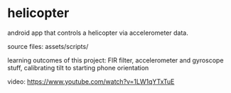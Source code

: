 # helicopter
android app that controls a helicopter via accelerometer data.

source files: assets/scripts/

learning outcomes of this project:
FIR filter,
accelerometer and gyroscope stuff,
calibrating tilt to starting phone orientation

video: https://www.youtube.com/watch?v=1LW1qYTxTuE

